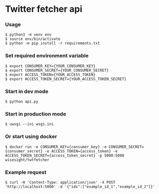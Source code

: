 # Twitter fetcher api

### Usage
```
$ python3 -m venv env
$ source env/bin/activate
$ python -m pip install -r requirements.txt
```

### Set required environment variable
```
$ export CONSUMER_KEY={YOUR_CONSUMER_KEY}
$ export CONSUMER_SECRET={YOUR_CONSUMER_SECRET}
$ export ACCESS_TOKEN={YOUR_ACCESS_TOKEN}
$ export ACCESS_TOKEN_SECRET={YOUR_ACCESS_TOKEN_SECRET}
```

### Start in dev mode
```
$ python api.py
```

### Start in production mode
```
$ uwsgi --ini wsgi.ini
```

### Or start using docker
```
$ docker run -e CONSUMER_KEY={consumer_key} -e CONSUMER_SECRET={consumer_secret} -e ACCESS_TOKEN={access_token} -e ACCESS_TOKEN_SECRET={access_token_secret} -p 5000:5000 wisesight/twtfetcher
```

### Example request
```
$ curl -H 'Content-Type: application/json' -X POST 'http://localhost:5000' -d '{"ids":["example_id_1","example_id_2"]}'
```
